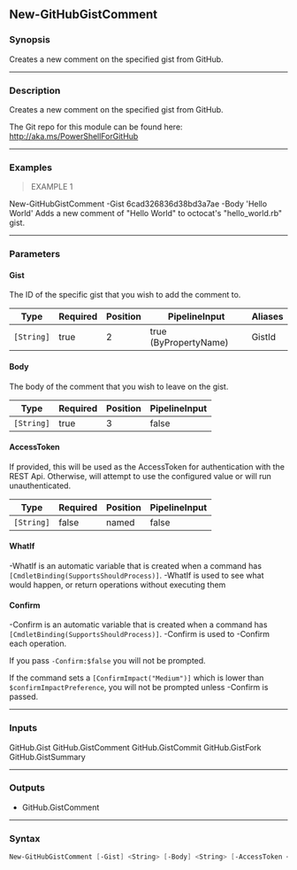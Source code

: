 New-GitHubGistComment
---------------------

### Synopsis
Creates a new comment on the specified gist from GitHub.

---

### Description

Creates a new comment on the specified gist from GitHub.

The Git repo for this module can be found here: http://aka.ms/PowerShellForGitHub

---

### Examples
> EXAMPLE 1

New-GitHubGistComment -Gist 6cad326836d38bd3a7ae -Body 'Hello World'
Adds a new comment of "Hello World" to octocat's "hello_world.rb" gist.

---

### Parameters
#### **Gist**
The ID of the specific gist that you wish to add the comment to.

|Type      |Required|Position|PipelineInput        |Aliases|
|----------|--------|--------|---------------------|-------|
|`[String]`|true    |2       |true (ByPropertyName)|GistId |

#### **Body**
The body of the comment that you wish to leave on the gist.

|Type      |Required|Position|PipelineInput|
|----------|--------|--------|-------------|
|`[String]`|true    |3       |false        |

#### **AccessToken**
If provided, this will be used as the AccessToken for authentication with the
REST Api.  Otherwise, will attempt to use the configured value or will run unauthenticated.

|Type      |Required|Position|PipelineInput|
|----------|--------|--------|-------------|
|`[String]`|false   |named   |false        |

#### **WhatIf**
-WhatIf is an automatic variable that is created when a command has ```[CmdletBinding(SupportsShouldProcess)]```.
-WhatIf is used to see what would happen, or return operations without executing them
#### **Confirm**
-Confirm is an automatic variable that is created when a command has ```[CmdletBinding(SupportsShouldProcess)]```.
-Confirm is used to -Confirm each operation.

If you pass ```-Confirm:$false``` you will not be prompted.

If the command sets a ```[ConfirmImpact("Medium")]``` which is lower than ```$confirmImpactPreference```, you will not be prompted unless -Confirm is passed.

---

### Inputs
GitHub.Gist
GitHub.GistComment
GitHub.GistCommit
GitHub.GistFork
GitHub.GistSummary

---

### Outputs
* GitHub.GistComment

---

### Syntax
```PowerShell
New-GitHubGistComment [-Gist] <String> [-Body] <String> [-AccessToken <String>] [-WhatIf] [-Confirm] [<CommonParameters>]
```
